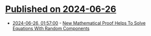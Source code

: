 # [Published on 2024-06-26](index.md)

* [2024-06-26, 01:57:00](https://soylentnews.org/article.pl?sid=24/06/25/114249&from=rss) - [New Mathematical Proof Helps To Solve Equations With Random Components](https://soylentnews.org/article.pl?sid=24/06/25/114249&from=rss)
